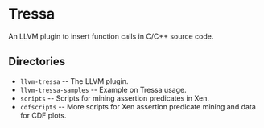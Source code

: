 # Tressa
An LLVM plugin to insert function calls in C/C++ source code.

## Directories
- `llvm-tressa` -- The LLVM plugin.
- `llvm-tressa-samples` -- Example on Tressa usage.
- `scripts` -- Scripts for mining assertion predicates in Xen.
- `cdfscripts` -- More scripts for Xen assertion predicate mining and data for CDF plots.

